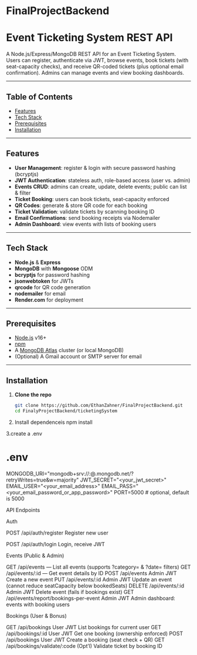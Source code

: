 ﻿# FinalProjectBackend
# Event Ticketing System REST API

A Node.js/Express/MongoDB REST API for an Event Ticketing System.  
Users can register, authenticate via JWT, browse events, book tickets (with seat-capacity checks), and receive QR-coded tickets (plus optional email confirmation). Admins can manage events and view booking dashboards.

---

## Table of Contents

- [Features](#features)  
- [Tech Stack](#tech-stack)  
- [Prerequisites](#prerequisites)  
- [Installation](#installation)  

---

## Features

- **User Management**: register & login with secure password hashing (bcryptjs)  
- **JWT Authentication**: stateless auth, role-based access (user vs. admin)  
- **Events CRUD**: admins can create, update, delete events; public can list & filter  
- **Ticket Booking**: users can book tickets, seat-capacity enforced  
- **QR Codes**: generate & store QR code for each booking  
- **Ticket Validation**: validate tickets by scanning booking ID  
- **Email Confirmations**: send booking receipts via Nodemailer  
- **Admin Dashboard**: view events with lists of booking users  

---

## Tech Stack

- **Node.js** & **Express**  
- **MongoDB** with **Mongoose** ODM  
- **bcryptjs** for password hashing  
- **jsonwebtoken** for JWTs  
- **qrcode** for QR code generation  
- **nodemailer** for email  
- **Render.com** for deployment  

---

## Prerequisites

- [Node.js](https://nodejs.org/) v16+  
- [npm](https://npmjs.com/)  
- A [MongoDB Atlas](https://www.mongodb.com/cloud/atlas) cluster (or local MongoDB)  
- (Optional) A Gmail account or SMTP server for email  

---

## Installation

1. **Clone the repo**  
   ```bash
   git clone https://github.com/EthanZahner/FinalProjectBackend.git
   cd FinalyProjectBackend/ticketingSystem
2. Install dependenceis
    npm install

3.create a .env
  # .env

MONGODB_URI="mongodb+srv://<username>:<password>@<cluster>.mongodb.net/<dbname>?retryWrites=true&w=majority"
JWT_SECRET="<your_jwt_secret>"
EMAIL_USER="<your_email_address>"
EMAIL_PASS="<your_email_password_or_app_password>"
PORT=5000        # optional, default is 5000


API Endpoints

Auth

POST	/api/auth/register	Register new user

POST	/api/auth/login	Login, receive JWT

Events (Public & Admin)

GET	/api/events	—	List all events (supports ?category= & ?date= filters)
GET	/api/events/:id	—	Get event details by ID
POST	/api/events	Admin JWT	Create a new event
PUT	/api/events/:id	Admin JWT	Update an event (cannot reduce seatCapacity below bookedSeats)
DELETE	/api/events/:id	Admin JWT	Delete event (fails if bookings exist)
GET	/api/events/report/bookings-per-event	Admin JWT	Admin dashboard: events with booking users

Bookings (User & Bonus)

GET	/api/bookings	User JWT	List bookings for current user
GET	/api/bookings/:id	User JWT	Get one booking (ownership enforced)
POST	/api/bookings	User JWT	Create a booking (seat check + QR)
GET	/api/bookings/validate/:code	(Opt’l)	Validate ticket by booking ID
